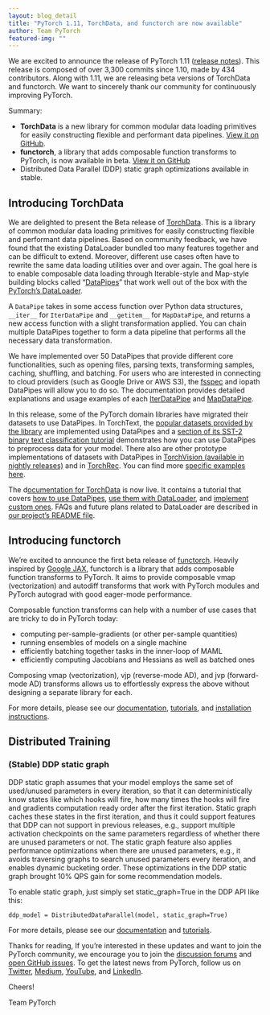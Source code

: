```yaml
---
layout: blog_detail
title: "PyTorch 1.11, TorchData, and functorch are now available"
author: Team PyTorch
featured-img: ""
---
```


We are excited to announce the release of PyTorch 1.11 ([release notes](https://github.com/pytorch/pytorch/releases/tag/v1.11.0)). This release is composed of over 3,300 commits since 1.10, made by 434 contributors. Along with 1.11, we are releasing beta versions of TorchData and functorch.  We want to sincerely thank our community for continuously improving PyTorch.

Summary:

* **TorchData** is a new library for common modular data loading primitives for easily constructing flexible and performant data pipelines. [View it on GitHub](https://github.com/pytorch/data).
* **functorch**, a library that adds composable function transforms to PyTorch, is now available in beta. [View it on GitHub](https://github.com/pytorch/functorch)
* Distributed Data Parallel (DDP) static graph optimizations available in stable.

## Introducing TorchData

We are delighted to present the Beta release of [TorchData](https://github.com/pytorch/data). This is a library of common modular data loading primitives for easily constructing flexible and performant data pipelines. Based on community feedback, we have found that the existing DataLoader bundled too many features together and can be difficult to extend. Moreover, different use cases often have to rewrite the same data loading utilities over and over again. The goal here is to enable composable data loading through Iterable-style and Map-style building blocks called “[DataPipes](https://github.com/pytorch/data#what-are-datapipes)” that work well out of the box with the [PyTorch’s DataLoader](https://pytorch.org/docs/stable/data.html#torch.utils.data.DataLoader).

A `DataPipe` takes in some access function over Python data structures, `__iter__` for `IterDataPipe` and `__getitem__` for `MapDataPipe`, and returns a new access function with a slight transformation applied. You can chain multiple DataPipes together to form a data pipeline that performs all the necessary data transformation.

We have implemented over 50 DataPipes that provide different core functionalities, such as opening files, parsing texts, transforming samples, caching, shuffling, and batching. For users who are interested in connecting to cloud providers (such as Google Drive or AWS S3), the [fsspec](https://pytorch.org/data/0.3.0/torchdata.datapipes.iter.html#io-datapipes) and iopath DataPipes will allow you to do so. The documentation provides detailed explanations and usage examples of each [IterDataPipe](https://pytorch.org/data/0.3.0/torchdata.datapipes.iter.html) and [MapDataPipe](https://pytorch.org/data/0.3.0/torchdata.datapipes.map.html).

In this release, some of the PyTorch domain libraries have migrated their datasets to use DataPipes. In TorchText, the [popular datasets provided by the library](https://github.com/pytorch/text/tree/release/0.12/torchtext/datasets) are implemented using DataPipes and a [section of its SST-2 binary text classification tutorial](https://pytorch.org/text/0.12.0/tutorials/sst2_classification_non_distributed.html#dataset) demonstrates how you can use DataPipes to preprocess data for your model. There also are other prototype implementations of datasets with DataPipes in [TorchVision (available in nightly releases)](https://github.com/pytorch/vision/tree/main/torchvision/prototype/datasets/_builtin) and in [TorchRec](https://pytorch.org/torchrec/torchrec.datasets.html). You can find more [specific examples here](https://pytorch.org/data/0.3.0/examples.html).

The d[ocumentation for TorchData](https://pytorch.org/data) is now live. It contains a tutorial that covers [how to use DataPipes](https://pytorch.org/data/0.3.0/tutorial.html#using-datapipes), [use them with DataLoader](https://pytorch.org/data/0.3.0/tutorial.html#working-with-dataloader), and [implement custom ones](https://pytorch.org/data/0.3.0/tutorial.html#implementing-a-custom-datapipe). FAQs and future plans related to DataLoader are described in [our project’s README file](https://github.com/pytorch/data#readme).

## Introducing functorch

We’re excited to announce the first beta release of [functorch](https://github.com/pytorch/functorch). Heavily inspired by [Google JAX](https://github.com/google/jax), functorch is a library that adds composable function transforms to PyTorch. It aims to provide composable vmap (vectorization) and autodiff transforms that work with PyTorch modules and PyTorch autograd with good eager-mode performance.

Composable function transforms can help with a number of use cases that are tricky to do in PyTorch today:

* computing per-sample-gradients (or other per-sample quantities)
* running ensembles of models on a single machine
* efficiently batching together tasks in the inner-loop of MAML
* efficiently computing Jacobians and Hessians as well as batched ones

Composing vmap (vectorization), vjp (reverse-mode AD), and jvp (forward-mode AD) transforms allows us to effortlessly express the above without designing a separate library for each.

For more details, please see our [documentation](https://pytorch.org/functorch/), [tutorials](https://pytorch.org/functorch), and [installation instructions](https://pytorch.org/functorch/stable/install.html).

## Distributed Training

### (Stable) DDP static graph

DDP static graph assumes that your model employs the same set of used/unused parameters in every iteration, so that it can deterministically know states like which hooks will fire, how many times the hooks will fire and gradients computation ready order after the first iteration. Static graph caches these states in the first iteration, and thus it could support features that DDP can not support in previous releases, e.g., support multiple activation checkpoints on the same parameters regardless of whether there are unused parameters or not. The static graph feature also applies performance optimizations when there are unused parameters, e.g., it avoids traversing graphs to search unused parameters every iteration, and enables dynamic bucketing order. These optimizations in the DDP static graph brought 10% QPS gain for some recommendation models.

To enable static graph, just simply set static_graph=True in the DDP API like this:

```
ddp_model = DistributedDataParallel(model, static_graph=True)
```

For more details, please see our [documentation](https://pytorch.org/docs/master/generated/torch.nn.parallel.DistributedDataParallel.html) and [tutorials](https://pytorch.org/tutorials/intermediate/ddp_tutorial.html).

Thanks for reading, If you’re interested in these updates and want to join the PyTorch community, we encourage you to join the [discussion forums](https://discuss.pytorch.org/) and [open GitHub issues](https://github.com/pytorch/pytorch/issues). To get the latest news from PyTorch, follow us on [Twitter](https://twitter.com/PyTorch), [Medium](https://medium.com/pytorch), [YouTube](https://www.youtube.com/pytorch), and [LinkedIn](https://www.linkedin.com/company/pytorch).

Cheers!

Team PyTorch


<div class="pytorch-content-right">
    <div class="pytorch-right-menu">
        <div class="pytorch-side-scroll">
            <ul>
                <li>
                    <a class="reference internal title-link has-children" href="#introducing-torchdata">Introducing TorchData</a>
                </li>
                  <li>
                    <a class="reference internal title-link has-children" href="#functorch-now-in-beta">functorch now in beta</a>
                </li>
<li>
                    <a class="reference internal title-link has-children" href="#distributed-training">Distributed Training</a>
    <ul>
                        <li><a class="reference internal" href="#stable-ddp-static-graph">(Stable) DDP static graph</a></li>
    </ul>
                </li>	
            </ul>
        </div>
    </div>
</div>
<style>
    article.pytorch-article {
        position: relative;
    }
    .pytorch-content-right {
        position: absolute;
        top: 1.8%;
        right: -27%;
    }
    article.pytorch-article .pytorch-content-right ul {
        padding-left: 1rem;
        list-style-type: none;
        margin: 0;
    }
    article.pytorch-article .pytorch-content-right ul li {
        margin-bottom: 0;
    }
    article.pytorch-article .pytorch-content-right ul>li>a {
        color: #262626;
        font-weight: 500;
        font-size: 0.825rem;
    }
    article.pytorch-article .pytorch-content-right ul>li>ul>li>a {
        color: #6c6c6d;
        font-weight: 400;
    }
</style>
